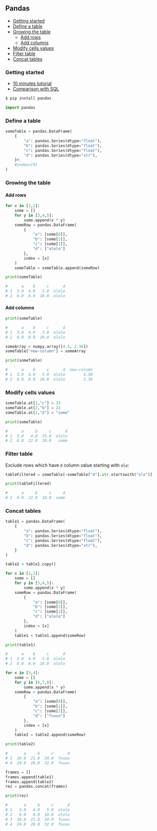 ## Pandas

<!-- MarkdownTOC -->

- [Getting started](#getting-started)
- [Define a table](#define-a-table)
- [Growing the table](#growing-the-table)
    - [Add rows](#add-rows)
    - [Add columns](#add-columns)
- [Modify cells values](#modify-cells-values)
- [Filter table](#filter-table)
- [Concat tables](#concat-tables)

<!-- /MarkdownTOC -->

### Getting started

- [10 minutes tutorial](https://pandas.pydata.org/docs/user_guide/10min.html)
- [Comparison with SQL](https://pandas.pydata.org/docs/getting_started/comparison/comparison_with_sql.html)

``` sh
$ pip install pandas
```

``` py
import pandas
```

### Define a table

``` py
someTable = pandas.DataFrame(
    {
        "a": pandas.Series(dtype="float"),
        "b": pandas.Series(dtype="float"),
        "c": pandas.Series(dtype="float"),
        "d": pandas.Series(dtype="str"),
    }#,
    #index=[0]
)
```

### Growing the table

#### Add rows

``` py
for x in [1,2]:
    some = []
    for y in [3,4,5]:
        some.append(x * y)
    someRow = pandas.DataFrame(
        {
            "a": [some[0]],
            "b": [some[1]],
            "c": [some[2]],
            "d": ["ololo"]
        },
        index = [x]
    )
    someTable = someTable.append(someRow)

print(someTable)

#      a    b     c      d
# 1  3.0  4.0   5.0  ololo
# 2  6.0  8.0  10.0  ololo
```

#### Add columns

``` py
print(someTable)

#      a    b     c      d
# 1  3.0  4.0   5.0  ololo
# 2  6.0  8.0  10.0  ololo

someArray = numpy.array([4.5, 2.36])
someTable["new-column"] = someArray

print(someTable)

#      a    b     c      d  new-column
# 1  3.0  4.0   5.0  ololo        4.50
# 2  6.0  8.0  10.0  ololo        2.36
```

### Modify cells values

``` py
someTable.at[1,"c"] = 33
someTable.at[2,"b"] = 22
someTable.at[2,"d"] = "some"

print(someTable)

#      a     b     c      d
# 1  3.0   4.0  33.0  ololo
# 2  6.0  22.0  10.0   some
```

### Filter table

Exclude rows which have `d` column value starting with `olo`:

``` py
tableFiltered = someTable[~someTable["d"].str.startswith("olo")]

print(tableFiltered)

#      a     b     c     d
# 2  6.0  22.0  10.0  some
```

### Concat tables

``` py
table1 = pandas.DataFrame(
    {
        "a": pandas.Series(dtype="float"),
        "b": pandas.Series(dtype="float"),
        "c": pandas.Series(dtype="float"),
        "d": pandas.Series(dtype="str"),
    }
)

table2 = table1.copy()

for x in [1,2]:
    some = []
    for y in [3,4,5]:
        some.append(x * y)
    someRow = pandas.DataFrame(
        {
            "a": [some[0]],
            "b": [some[1]],
            "c": [some[2]],
            "d": ["ololo"]
        },
        index = [x]
    )
    table1 = table1.append(someRow)

print(table1)

#      a    b     c      d
# 1  3.0  4.0   5.0  ololo
# 2  6.0  8.0  10.0  ololo

for x in [3,4]:
    some = []
    for y in [6,7,8]:
        some.append(x * y)
    someRow = pandas.DataFrame(
        {
            "a": [some[0]],
            "b": [some[1]],
            "c": [some[2]],
            "d": ["fuuuu"]
        },
        index = [x]
    )
    table2 = table2.append(someRow)

print(table2)

#       a     b     c      d
# 3  18.0  21.0  24.0  fuuuu
# 4  24.0  28.0  32.0  fuuuu

frames = []
frames.append(table1)
frames.append(table2)
rez = pandas.concat(frames)

print(rez)

#       a     b     c      d
# 1   3.0   4.0   5.0  ololo
# 2   6.0   8.0  10.0  ololo
# 3  18.0  21.0  24.0  fuuuu
# 4  24.0  28.0  32.0  fuuuu
```
